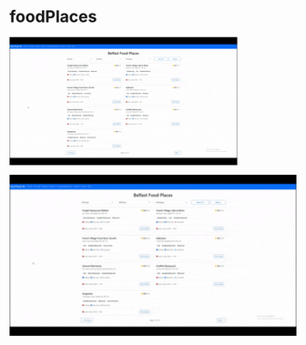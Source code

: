 # foodPlaces

![gif](gif.gif)

<p float="left">
  <img src="gif.gif" alt="Demo GIF" width="800" />
</p>
